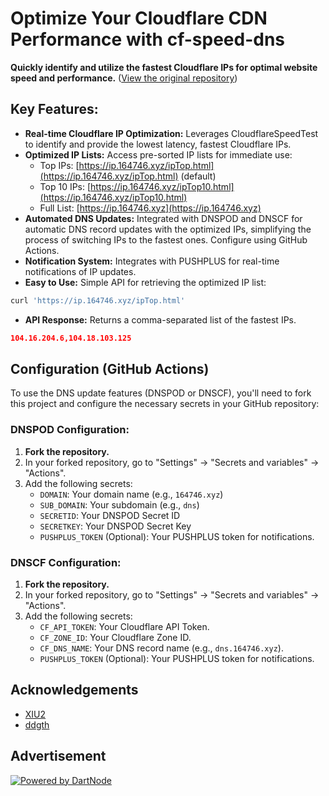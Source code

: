 # Optimize Your Cloudflare CDN Performance with cf-speed-dns

**Quickly identify and utilize the fastest Cloudflare IPs for optimal website speed and performance.**  ([View the original repository](https://github.com/ZhiXuanWang/cf-speed-dns))

## Key Features:

*   **Real-time Cloudflare IP Optimization:**  Leverages CloudflareSpeedTest to identify and provide the lowest latency, fastest Cloudflare IPs.
*   **Optimized IP Lists:** Access pre-sorted IP lists for immediate use:
    *   Top IPs:  [https://ip.164746.xyz/ipTop.html](https://ip.164746.xyz/ipTop.html) (default)
    *   Top 10 IPs: [https://ip.164746.xyz/ipTop10.html](https://ip.164746.xyz/ipTop10.html)
    *   Full List: [https://ip.164746.xyz](https://ip.164746.xyz)
*   **Automated DNS Updates:** Integrated with DNSPOD and DNSCF for automatic DNS record updates with the optimized IPs, simplifying the process of switching IPs to the fastest ones.  Configure using GitHub Actions.
*   **Notification System:**  Integrates with PUSHPLUS for real-time notifications of IP updates.
*   **Easy to Use:**  Simple API for retrieving the optimized IP list:

```bash
curl 'https://ip.164746.xyz/ipTop.html'
```

*   **API Response:** Returns a comma-separated list of the fastest IPs.
```json
104.16.204.6,104.18.103.125
```

## Configuration (GitHub Actions)

To use the DNS update features (DNSPOD or DNSCF), you'll need to fork this project and configure the necessary secrets in your GitHub repository:

### DNSPOD Configuration:

1.  **Fork the repository.**
2.  In your forked repository, go to "Settings" -> "Secrets and variables" -> "Actions".
3.  Add the following secrets:
    *   `DOMAIN`: Your domain name (e.g., `164746.xyz`)
    *   `SUB_DOMAIN`: Your subdomain (e.g., `dns`)
    *   `SECRETID`: Your DNSPOD Secret ID
    *   `SECRETKEY`: Your DNSPOD Secret Key
    *   `PUSHPLUS_TOKEN` (Optional): Your PUSHPLUS token for notifications.

### DNSCF Configuration:

1.  **Fork the repository.**
2.  In your forked repository, go to "Settings" -> "Secrets and variables" -> "Actions".
3.  Add the following secrets:
    *   `CF_API_TOKEN`: Your Cloudflare API Token.
    *   `CF_ZONE_ID`: Your Cloudflare Zone ID.
    *   `CF_DNS_NAME`: Your DNS record name (e.g., `dns.164746.xyz`).
    *   `PUSHPLUS_TOKEN` (Optional): Your PUSHPLUS token for notifications.

## Acknowledgements

*   [XIU2](https://github.com/XIU2/CloudflareSpeedTest)
*   [ddgth](https://github.com/ddgth/cf2dns)

## Advertisement

[![Powered by DartNode](https://dartnode.com/branding/DN-Open-Source-sm.png)](https://dartnode.com "Powered by DartNode - Free VPS for Open Source")